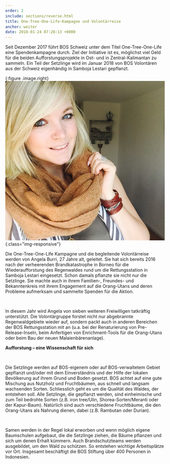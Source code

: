 ```yaml
---
order: 2
include: sections/reverse.html
title: One-Tree-One-Life-Kampagne und Volontärreise
anchor: weiter
date: 2018-01-24 07:28:13 +0000
---
```

Seit Dezember 2017 führt BOS Schweiz unter dem Titel One-Tree-One-Life eine Spendenkampagne durch. Ziel der Initiative ist es, möglichst viel Geld für die beiden Aufforstungsprojekte in Ost- und in Zentral-Kalimantan zu sammeln. Ein Teil der Setzlinge wird im Januar 2018 von BOS Volontären aus der Schweiz eigenhändig in Samboja Lestari gepflanzt.

{:figure .image.right}
  ![image-title-here](assets/img/portraits/angela_burri.jpg){:class="img-responsive"}

Die One-Tree-One-Life Kampagne und die begleitende Volontärreise werden von Angela Burri, 27 Jahre alt, geleitet. Sie hat sich bereits 2016 nach der verheerenden Brandkatastrophe in Borneo für die Wiederaufforstung des Regenwaldes rund um die Rettungsstation in Samboja Lestari eingesetzt. Schon damals pflanzte sie nicht nur die Setzlinge. Sie machte auch in ihrem Familien-, Freundes- und Bekanntenkreis mit ihrem Engagement auf die Orang-Utans und deren Probleme aufmerksam und sammelte Spenden für die Aktion.

 

In diesem Jahr wird Angela von sieben weiteren Freiwilligen tatkräftig unterstützt. Die Volontärgruppe forstet nicht nur abgebrannte Regenwaldgebiete wieder auf, sondern packt auch in anderen Bereichen der BOS Rettungsstation mit an (u.a. bei der Renaturierung von Pre-Release-Inseln, beim Anfertigen von Enrichment-Tools für die Orang-Utans oder beim Bau der neuen Malaienbärenanlage).

**Aufforstung – eine Wissenschaft für sich**

 

Die Setzlinge werden auf BOS-eigenem oder auf BOS-verwaltetem Gebiet gepflanzt und/oder mit dem Einverständnis und der Hilfe der lokalen Bevölkerung auf ihrem Grund und Boden gesetzt. BOS achtet auf eine gute Mischung aus Nutzholz und Fruchtbäumen, aus schnell und langsam wachsenden Sorten. Schliesslich geht es um die Qualität des Waldes, der entstehen soll. Alle Setzlinge, die gepflanzt werden, sind einheimische und zum Teil bedrohte Sorten (z.B. iron tree/Ulin, Shorea-Sorten/Meranti oder der Kapur-Baum). Natürlich sind auch verschiedene Fruchtbäume, die den Orang-Utans als Nahrung dienen, dabei (z.B. Rambutan oder Durian).

 

Samen werden in der Regel lokal erworben und wenn möglich eigene Baumschulen aufgebaut, die die Setzlinge ziehen, die Bäume pflanzen und sich um denen Erhalt kümmern. Auch Brandschutzteams werden ausgebildet, um den Wald zu schützen. So entstehen wichtige Arbeitsplätze vor Ort. Insgesamt beschäftigt die BOS Stiftung über 400 Personen in Indonesien.
